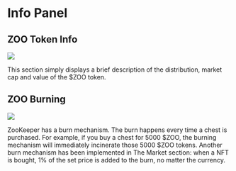 # Info Panel

## ZOO Token Info
![](/docs/image7.png)

This section simply displays a brief description of the distribution, market cap and value of the $ZOO token.

## ZOO Burning
![](/docs/image2.png)

ZooKeeper has a burn mechanism.  The burn happens every time a chest is purchased.  For example, if you buy a chest for 5000 $ZOO, the burning mechanism will immediately incinerate those 5000 $ZOO tokens. Another burn mechanism has been implemented in The Market section: when a NFT is bought, 1% of the set price is added to the burn, no matter the currency.
